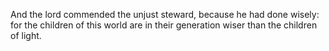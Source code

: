 And the lord commended the unjust steward, because he had done wisely: for the children of this world are in their generation wiser than the children of light.
